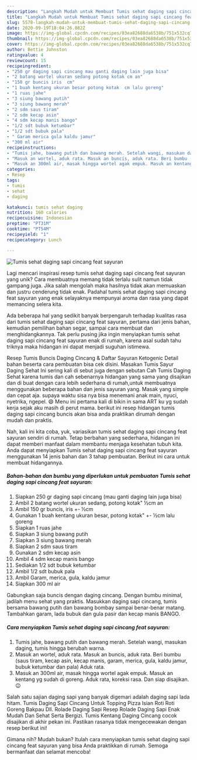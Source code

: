 ```yaml
---
description: "Langkah Mudah untuk Membuat Tumis sehat daging sapi cincang feat sayuran, Menggugah Selera"
title: "Langkah Mudah untuk Membuat Tumis sehat daging sapi cincang feat sayuran, Menggugah Selera"
slug: 5578-langkah-mudah-untuk-membuat-tumis-sehat-daging-sapi-cincang-feat-sayuran-menggugah-selera
date: 2020-09-19T18:04:26.082Z
image: https://img-global.cpcdn.com/recipes/03ea82688da6538b/751x532cq70/tumis-sehat-daging-sapi-cincang-feat-sayuran-foto-resep-utama.jpg
thumbnail: https://img-global.cpcdn.com/recipes/03ea82688da6538b/751x532cq70/tumis-sehat-daging-sapi-cincang-feat-sayuran-foto-resep-utama.jpg
cover: https://img-global.cpcdn.com/recipes/03ea82688da6538b/751x532cq70/tumis-sehat-daging-sapi-cincang-feat-sayuran-foto-resep-utama.jpg
author: Bettie Johnston
ratingvalue: 4
reviewcount: 15
recipeingredient:
- "250 gr daging sapi cincang mau ganti daging lain juga bisa"
- "2 batang wortel ukuran sedang potong kotak cm an"
- "150 gr buncis iris  cm"
- "1 buah kentang ukuran besar potong kotak  cm lalu goreng"
- "1 ruas jahe"
- "3 siung bawang putih"
- "3 siung bawang merah"
- "2 sdm saus tiram"
- "2 sdm kecap asin"
- "4 sdm kecap manis bango"
- "1/2 sdt bubuk ketumbar"
- "1/2 sdt bubuk pala"
- " Garam merica gula kaldu jamur"
- "300 ml air"
recipeinstructions:
- "Tumis jahe, bawang putih dan bawang merah. Setelah wangi, masukan daging, tumis hingga berubah warna."
- "Masuk an wortel, aduk rata. Masuk an buncis, aduk rata. Beri bumbu (saus tiram, kecap asin, kecap manis, garam, merica, gula, kaldu jamur, bubuk ketumbar dan pala) Aduk rata."
- "Masuk an 300ml air, masak hingga wortel agak empuk. Masuk an kentang yg sudah di goreng. Aduk rata, koreksi rasa. Dan siap disajikan. 😉"
categories:
- Resep
tags:
- tumis
- sehat
- daging

katakunci: tumis sehat daging 
nutrition: 160 calories
recipecuisine: Indonesian
preptime: "PT31M"
cooktime: "PT54M"
recipeyield: "1"
recipecategory: Lunch

---
```



![Tumis sehat daging sapi cincang feat sayuran](https://img-global.cpcdn.com/recipes/03ea82688da6538b/751x532cq70/tumis-sehat-daging-sapi-cincang-feat-sayuran-foto-resep-utama.jpg)

Lagi mencari inspirasi resep tumis sehat daging sapi cincang feat sayuran yang unik? Cara membuatnya memang tidak terlalu sulit namun tidak gampang juga. Jika salah mengolah maka hasilnya tidak akan memuaskan dan justru cenderung tidak enak. Padahal tumis sehat daging sapi cincang feat sayuran yang enak selayaknya mempunyai aroma dan rasa yang dapat memancing selera kita.

Ada beberapa hal yang sedikit banyak berpengaruh terhadap kualitas rasa dari tumis sehat daging sapi cincang feat sayuran, pertama dari jenis bahan, kemudian pemilihan bahan segar, sampai cara membuat dan menghidangkannya. Tak perlu pusing jika ingin menyiapkan tumis sehat daging sapi cincang feat sayuran enak di rumah, karena asal sudah tahu triknya maka hidangan ini dapat menjadi suguhan istimewa.

Resep Tumis Buncis Daging Cincang &amp; Daftar Sayuran Ketogenic Detail bahan beserta cara pembuatan bisa cek disini. Masakan Tumis Sayur Daging Sehat Ini sering kali di sebut juga dengan sebutan Cah Tumis Daging Sehat karena tumis dan cah sebenarnya hidangan yang sama yang disajikan dan di buat dengan cara lebih sederhana di rumah,untuk membuatnya menggunakan beberapa bahan dan jenis sayuran yang. Masak yang simple dan cepat aja. supaya waktu sisa nya bisa menemani anak main, nyuci, nyetrika, ngepel. 😄 Menu ini pertama kali di bikin in sama ART ku yg sudah kerja sejak aku masih di perut mama. berikut ini resep hidangan tumis daging sapi cincang buncis akan bisa anda praktikan dirumah dengan mudah dan praktis.


Nah, kali ini kita coba, yuk, variasikan tumis sehat daging sapi cincang feat sayuran sendiri di rumah. Tetap berbahan yang sederhana, hidangan ini dapat memberi manfaat dalam membantu menjaga kesehatan tubuh kita. Anda dapat menyiapkan Tumis sehat daging sapi cincang feat sayuran menggunakan 14 jenis bahan dan 3 tahap pembuatan. Berikut ini cara untuk membuat hidangannya.

<!--inarticleads1-->

##### Bahan-bahan dan bumbu yang diperlukan untuk pembuatan Tumis sehat daging sapi cincang feat sayuran:

1. Siapkan 250 gr daging sapi cincang (mau ganti daging lain juga bisa)
1. Ambil 2 batang wortel ukuran sedang, potong kotak&#34; ½cm an
1. Ambil 150 gr buncis, iris +- ½cm
1. Gunakan 1 buah kentang ukuran besar, potong kotak&#34; +- ½cm lalu goreng
1. Siapkan 1 ruas jahe
1. Siapkan 3 siung bawang putih
1. Siapkan 3 siung bawang merah
1. Siapkan 2 sdm saus tiram
1. Gunakan 2 sdm kecap asin
1. Ambil 4 sdm kecap manis bango
1. Sediakan 1/2 sdt bubuk ketumbar
1. Ambil 1/2 sdt bubuk pala
1. Ambil  Garam, merica, gula, kaldu jamur
1. Siapkan 300 ml air


Gabungkan saja buncis dengan daging cincang. Dengan bumbu minimal, jadilah menu sehat yang praktis. Masukkan daging sapi cincang, tumis bersama bawang putih dan bawang bombay sampai benar-benar matang. Tambahkan garam, lada bubuk dan gula pasir dan kecap manis BANGO. 

<!--inarticleads2-->

##### Cara menyiapkan Tumis sehat daging sapi cincang feat sayuran:

1. Tumis jahe, bawang putih dan bawang merah. Setelah wangi, masukan daging, tumis hingga berubah warna.
1. Masuk an wortel, aduk rata. Masuk an buncis, aduk rata. Beri bumbu (saus tiram, kecap asin, kecap manis, garam, merica, gula, kaldu jamur, bubuk ketumbar dan pala) Aduk rata.
1. Masuk an 300ml air, masak hingga wortel agak empuk. Masuk an kentang yg sudah di goreng. Aduk rata, koreksi rasa. Dan siap disajikan. 😉


Salah satu sajian daging sapi yang banyak digemari adalah daging sapi lada hitam. Tumis Daging Sapi Cincang Untuk Topping Pizza Isian Roti Roti Goreng Bakpau Dll. Rolade Daging Sapi Resep Rolade Daging Sapi Enak Mudah Dan Sehat Serta Bergizi. Tumis Kentang Daging Cincang cocok disajikan di akhir pekan ini. Pastikan rasanya tidak mengecewakan dengan resep berikut ini! 

Gimana nih? Mudah bukan? Itulah cara menyiapkan tumis sehat daging sapi cincang feat sayuran yang bisa Anda praktikkan di rumah. Semoga bermanfaat dan selamat mencoba!
